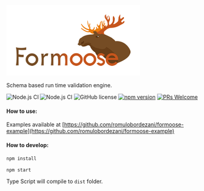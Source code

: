 ![Formoose](src/assets/Formoose-logo.png?raw=true)

Schema based run time validation engine.

![Node.js CI](https://github.com/romulobordezani/formoose/workflows/Node.js%20CI/badge.svg)
![Node.js CI](https://github.com/romulobordezani/formoose/workflows/Node.js%20CI/badge.svg?event=issues)
![GitHub license](https://img.shields.io/badge/license-MIT-blue.svg)
[![npm version](https://img.shields.io/npm/v/formoose.svg?style=flat)](https://www.npmjs.com/package/formoose)
[![PRs Welcome](https://img.shields.io/badge/PRs-welcome-brightgreen.svg)](https://reactjs.org/docs/how-to-contribute.html#your-first-pull-request)


#### How to use:
Examples available at [https://github.com/romulobordezani/formoose-example](https://github.com/romulobordezani/formoose-example)

#### How to develop:
```shell
npm install
```

```shell
npm start
```

Type Script will compile to `dist` folder.
